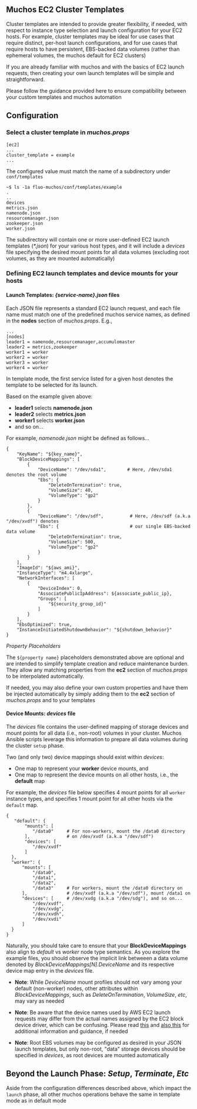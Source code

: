 ## Muchos EC2 Cluster Templates

Cluster templates are intended to provide greater flexibility, if needed,
with respect to instance type selection and launch configuration for
your EC2 hosts. For example, cluster templates may be ideal for use
cases that require distinct, per-host launch configurations, and
for use cases that require hosts to have persistent, EBS-backed data
volumes (rather than ephemeral volumes, the muchos default for EC2
clusters)

If you are already familiar with muchos and with the basics of EC2
launch requests, then creating your own launch templates will be simple
and straightforward.

Please follow the guidance provided here to ensure compatibility between
your custom templates and muchos automation

## Configuration

### Select a cluster template in *muchos.props*
```
[ec2]
...
cluster_template = example
...
```
The configured value must match the name of a subdirectory under
`conf/templates`

```
~$ ls -1a fluo-muchos/conf/templates/example
.
..
devices
metrics.json
namenode.json
resourcemanager.json
zookeeper.json
worker.json
```
The subdirectory will contain one or more user-defined EC2 launch
templates (*\*.json*) for your various host types, and it will
include a *devices* file specifying the desired mount points for all
data volumes (excluding root volumes, as they are mounted
automatically)

### Defining EC2 launch templates and device mounts for your hosts

#### Launch Templates: *{service-name}.json* files

Each JSON file represents a standard EC2 launch request, and each file
name must match one of the predefined muchos service names, as
defined in the **nodes** section of *muchos.props*. E.g.,
```
... 
[nodes]
leader1 = namenode,resourcemanager,accumulomaster
leader2 = metrics,zookeeper
worker1 = worker
worker2 = worker
worker3 = worker
worker4 = worker
```
In template mode, the first service listed for a given host denotes the
template to be selected for its launch.

Based on the example given above:
* **leader1** selects **namenode.json**
* **leader2** selects **metrics.json**
* **worker1** selects **worker.json**
* and so on...
  
For example, *namenode.json* might be defined as follows...
```
{
    "KeyName": "${key_name}",
    "BlockDeviceMappings": [
        {
            "DeviceName": "/dev/sda1",        # Here, /dev/sda1 denotes the root volume
            "Ebs": {
                "DeleteOnTermination": true,
                "VolumeSize": 40,
                "VolumeType": "gp2"
            }
        },
        {
            "DeviceName": "/dev/sdf",          # Here, /dev/sdf (a.k.a "/dev/xvdf") denotes
            "Ebs": {                           # our single EBS-backed data volume
                "DeleteOnTermination": true, 
                "VolumeSize": 500,
                "VolumeType": "gp2"
            } 
        }
    ], 
    "ImageId": "${aws_ami}",
    "InstanceType": "m4.4xlarge",
    "NetworkInterfaces": [
        {
            "DeviceIndex": 0,
            "AssociatePublicIpAddress": ${associate_public_ip},
            "Groups": [
                "${security_group_id}"
            ]
        }
    ],
    "EbsOptimized": true,
    "InstanceInitiatedShutdownBehavior": "${shutdown_behavior}"
}
```
*Property Placeholders*

The `${property name}` placeholders demonstrated above are optional and
are intended to simplify template creation and reduce maintenance burden.
They allow any matching properties from the **ec2** section of *muchos.props*
to be interpolated automatically.

If needed, you may also define your own custom properties and have them be injected
automatically by simply adding them to the **ec2** section of
*muchos.props* and to your templates

#### Device Mounts: *devices* file

The *devices* file contains the user-defined mapping of storage
devices and mount points for all data (i.e., non-root) volumes in your
cluster. Muchos Ansible scripts leverage this information to prepare
all data volumes during the cluster `setup` phase.

Two (and only two) device mappings should exist within *devices*:
* One map to represent your **worker** device mounts, and
* One map to represent the device mounts on all other hosts, i.e., the
  **default** map
  
For example, the *devices* file below specifies 4 mount points for all
`worker` instance types, and specifies 1 mount point for all
other hosts via the `default` map.
```
{
   "default": {
       "mounts": [
          "/data0"     # For non-workers, mount the /data0 directory
       ],              # on /dev/xvdf (a.k.a "/dev/sdf")
       "devices": [
          "/dev/xvdf"
       ]
  },
  "worker": {
      "mounts": [
          "/data0",
          "/data1",
          "/data2",
          "/data3"     # For workers, mount the /data0 directory on 
      ],               # /dev/xvdf (a.k.a "/dev/sdf"), mount /data1 on
      "devices": [     # /dev/xvdg (a.k.a "/dev/sdg"), and so on...
          "/dev/xvdf",
          "/dev/xvdg",
          "/dev/xvdh",
          "/dev/xvdi"
      ]
  }
}
```
Naturally, you should take care to ensure that your **BlockDeviceMappings**
also align to *default* vs *worker* node type semantics. As you
explore the example files, you should observe the implicit link betweeen
a data volume denoted by *BlockDeviceMappings\[N].DeviceName* and its
respective device map entry in the *devices* file.

* **Note**: While *DeviceName* mount profiles should not vary among
  your default (non-worker) nodes, other attributes within *BlockDeviceMappings*,
  such as *DeleteOnTermination*, *VolumeSize*, *etc*, may vary as needed

* **Note**: Be aware that the device names used by AWS EC2 launch requests
  may differ from the actual names assigned by the EC2 block device driver, which
  can be confusing. Please read
  [this](https://docs.aws.amazon.com/AWSEC2/latest/UserGuide/device_naming.html)
  and [also this](https://docs.aws.amazon.com/AWSEC2/latest/UserGuide/block-device-mapping-concepts.html)
  for additional information and guidance, if needed

* **Note**: Root EBS volumes may be configured as desired in your JSON
  launch templates, but only non-root, "data" storage devices should be
  specified in *devices*, as root devices are mounted automatically
  
    
## Beyond the Launch Phase: *Setup*, *Terminate*, *Etc*

Aside from the configuration differences described above, which impact
the `launch` phase, all other muchos operations behave the same in
template mode as in default mode
 
